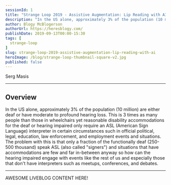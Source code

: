 ```yaml
---
sessionId: 1
title: "Strange Loop 2019 - Assistive Augmentation: Lip Reading with AI"
description: "In the US alone, approximately 3% of the population (10 million) are either deaf or have moderate to profound hearing loss. This is 3 times as many people than those in wheelchairs yet reasonable disability accommodations for the deaf or hearing impaired only require an ASL (American Sign Language) interpreter in certain circumstances such in official political, legal, education, law enforcement, and employment events and situations. The problem with this is that only a fraction of the functionally deaf (250-500 thousand) speak ASL (also called \"signers\") and situations that have accommodations are few and far in-between anyway so how can the hearing impaired engage with events like the rest of us and especially those that don't have interpreters such as meetups, conferences, and debates."
author: Blogy McBlogerson
authorUrl: https://heresblogy.com/
publishDate: 2019-09-13T00:00-15:30
tags: [
  strange-loop
]
slug: strange-loop-2019-assistive-augmentation-lip-reading-with-ai
heroImage: /blog/strange-loop-thumbnail-square-v2.jpg
published: false
---
```


<div class="container p-0 liveblog-presenters">
  <div class="row m-0">
      <p class=" mr-12 m-0">
        <span class="liveblog-presenters__name">Serg Masis</span>
        <a href="https://github.com/smasis001" target="_blank" title="GitHub"><i class="fa fa-github pr-2"></i></a>
        <a href="https://www.linkedin.com/in/smasis/" target="_blank" title="LinkedIn"><i class="fa fa-linkedin pr-2"></i></a>
      </p>
  </div>
</div>

---

## Overview

In the US alone, approximately 3% of the population (10 million) are either deaf or have moderate to profound hearing loss. This is 3 times as many people than those in wheelchairs yet reasonable disability accommodations for the deaf or hearing impaired only require an ASL (American Sign Language) interpreter in certain circumstances such in official political, legal, education, law enforcement, and employment events and situations. The problem with this is that only a fraction of the functionally deaf (250-500 thousand) speak ASL (also called \"signers\") and situations that have accommodations are few and far in-between anyway so how can the hearing impaired engage with events like the rest of us and especially those that don't have interpreters such as meetups, conferences, and debates.

---

AWESOME LIVEBLOG CONTENT HERE!

<!-- Note on images
  Images (e.g. my_image.jpg) should be put in the `website/static/blog/strange-loop-2019` directory, with the path to the image in your post being `/blog/strange-loop-2019/my_image.jpg`. If you'd rather host the images somewhere else for ease of use, that's fine too.

  Please also try to keep your images to a reasonable size by:
    - Using JPEG compression, unless image is mostly solid color 
    - JPEG compression set between 60%-80%
    - Resizing the image to be no wider then 750px
    - If PNG, use a tool like ImageOptim (https://imageoptim.com/mac) to optimize the file size

  I suggest re-sizing and compressing all the images in one batch as a last step.
-->  
